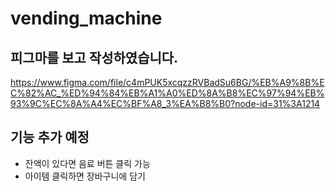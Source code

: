 # vending_machine

## 피그마를 보고 작성하였습니다.

https://www.figma.com/file/c4mPUK5xcqzzRVBadSu6BG/%EB%A9%8B%EC%82%AC_%ED%94%84%EB%A1%A0%ED%8A%B8%EC%97%94%EB%93%9C%EC%8A%A4%EC%BF%A8_3%EA%B8%B0?node-id=31%3A1214

## 기능 추가 예정

- 잔액이 있다면 음료 버튼 클릭 가능
- 아이템 클릭하면 장바구니에 담기
